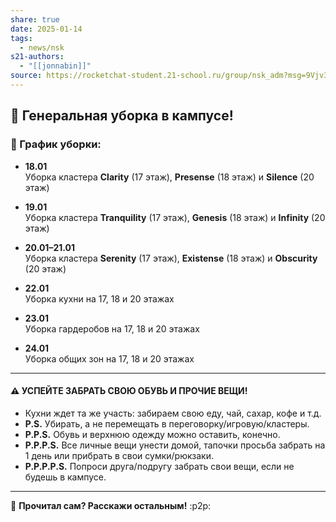 ```yaml
---
share: true
date: 2025-01-14
tags:
  - news/nsk
s21-authors:
  - "[[jonnabin]]"
source: https://rocketchat-student.21-school.ru/group/nsk_adm?msg=9Vjv3mNU15m7xDBbI
---
```


## 🧹 **Генеральная уборка в кампусе!**

### 📅 График уборки:

- **18.01**  
  Уборка кластера **Clarity** (17 этаж), **Presense** (18 этаж) и **Silence** (20 этаж)

- **19.01**  
  Уборка кластера **Tranquility** (17 этаж), **Genesis** (18 этаж) и **Infinity** (20 этаж)

- **20.01–21.01**  
  Уборка кластера **Serenity** (17 этаж), **Existense** (18 этаж) и **Obscurity** (20 этаж)

- **22.01**  
  Уборка кухни на 17, 18 и 20 этажах

- **23.01**  
  Уборка гардеробов на 17, 18 и 20 этажах

- **24.01**  
  Уборка общих зон на 17, 18 и 20 этажах

---

#### ⚠️ **УСПЕЙТЕ ЗАБРАТЬ СВОЮ ОБУВЬ И ПРОЧИЕ ВЕЩИ!**  

- Кухни ждет та же участь: забираем свою еду, чай, сахар, кофе и т.д.
- **P.S.** Убирать, а не перемещать в переговорку/игровую/кластеры.
- **P.P.S.** Обувь и верхнюю одежду можно оставить, конечно.
- **P.P.P.S.** Все личные вещи унести домой, тапочки просьба забрать на 1 день или прибрать в свои сумки/рюкзаки.
- **P.P.P.P.S.** Попроси друга/подругу забрать свои вещи, если не будешь в кампусе.

---

👀 **Прочитал сам? Расскажи остальным!** :p2p:

